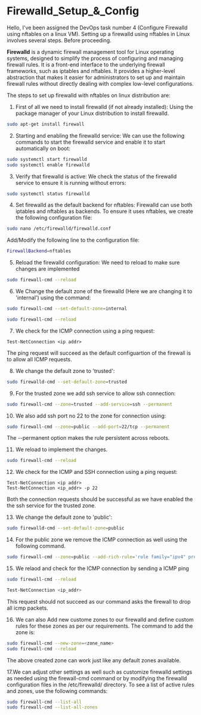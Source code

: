 # Firewalld_Setup_&_Config

Hello, 
I've been assigned the DevOps task number 4 (Configure Firewalld using nftables on a linux VM).
Setting up a firewalld using nftables in Linux involves several steps. Before proceeding. 

**Firewalld** is a dynamic firewall management tool for Linux operating systems, designed to simplify the process of configuring and managing firewall rules. It is a front-end interface to the underlying firewall frameworks, such as iptables and nftables. It provides a higher-level abstraction that makes it easier for administrators to set up and maintain firewall rules without directly dealing with complex low-level configurations. 

The steps to set up firewalld with nftables on linux distribution are:

1. First of all we need to install firewalld (if not already installed): 
Using the package manager of your Linux distribution to install firewalld.
```bash
sudo apt-get install firewall
```
2. Starting and enabling the firewalld service:
We can use the following commands to start the firewalld service and enable it to start automatically on boot:
```bash
sudo systemctl start firewalld
sudo systemctl enable firewalld
```
3. Verify that firewalld is active:
We check the status of the firewalld service to ensure it is running without errors:
```bash
sudo systemctl status firewalld
```

4. Set firewalld as the default backend for nftables:
Firewalld can use both iptables and nftables as backends. To ensure it uses nftables, we create the following configuration file:
```bash
sudo nano /etc/firewalld/firewalld.conf
```

Add/Modify the following line to the configuration file:
```bash
FirewallBackend=nftables
```

5. Reload the firewalld configuration: We need to reload to make sure changes are implemented
```bash
sudo firewall-cmd --reload
```

6. We Change the default zone of the firewalld (Here we are changing it to 'internal') using the command:
```bash
sudo firewall-cmd --set-default-zone=internal

sudo firewall-cmd --reload
```

7. We check for the ICMP connection using a ping request:
```shell
Test-NetConnection <ip addr>
```
The ping request will succeed as the default configuartion of the firewall is to allow all ICMP requests.

8. We change the default zone to 'trusted':
```bash
sudo firewalld-cmd --set-default-zone=trusted
```
 
9. For the trusted zone we add ssh service to allow ssh connection:
```bash
sudo firewall-cmd --zone=trusted --add-service=ssh --permanent
```
10. We also add ssh port no 22 to the zone for connection using:
```bash
sudo firewall-cmd --zone=public --add-port=22/tcp --permanent
```
The --permanent option makes the rule persistent across reboots.

11. We reload to implement the changes.
```bash
sudo firewall-cmd --reload
```
12. We check for the ICMP and SSH connection using a ping request:
```shell
Test-NetConnection <ip addr>
Test-NetConnection <ip_addr> -p 22
```
Both the connection requests should be successful as we have enabled the the ssh service for the trusted zone.

13. We change the default zone to 'public':
```bash
sudo firewalld-cmd --set-default-zone=public
```
14. For the public zone we remove the ICMP connection as well using the following command.
```bash
sudo firewall-cmd --zone=public --add-rich-rule='rule family="ipv4" protocol value="icmp" drop'
```
15. We relaod and check for the ICMP connection by sending a ICMP ping
```bash
sudo firewall-cmd --reload
```
```bash
Test-NetConnection <ip_addr>
```
This request should not succeed as our command asks the firewall to drop all icmp packets. 

16. We can also Add new custome zones to our firewalld and define custom rules for these zones as per our requirements. The command to add the zone is:
```bash
sudo firewall-cmd --new-zone=<zone_name>
sudo firewall-cmd --reload
```
The above created zone can work just like any default zones available. 

17.We can adjust other settings as well such as customize firewalld settings as needed using the firewall-cmd command or by modifying the firewalld configuration files in the /etc/firewalld/ directory.
To see a list of active rules and zones, use the following commands:
```bash
sudo firewall-cmd --list-all
sudo firewall-cmd --list-all-zones
```
